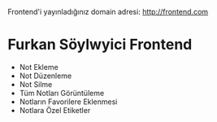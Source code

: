 Frontend'i yayınladığınız domain adresi: http://frontend.com

# Furkan Söylwyici Frontend #

- Not Ekleme  
- Not Düzenleme  
- Not Silme  
- Tüm Notları Görüntüleme  
- Notların Favorilere Eklenmesi  
- Notlara Özel Etiketler  




